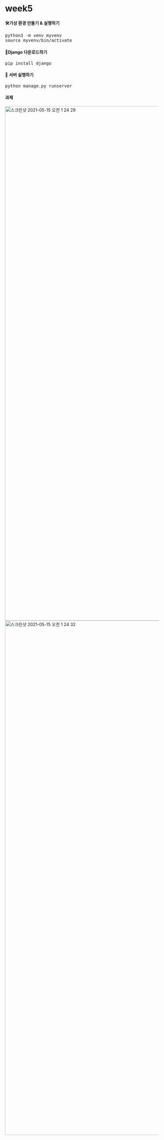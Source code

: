 <h1> week5 </h1>

#### 🛠가상 환경 만들기 & 실행하기
<pre>
python3 -m venv myvenv
source myvenv/bin/activate
</pre>

#### 📎Django 다운로드하기
<pre>
pip install django
</pre>

#### 🐙 서버 실행하기
<pre>
python manage.py runserver
</pre>

#### 과제
<img width="1680" alt="스크린샷 2021-05-15 오전 1 24 29" src="https://user-images.githubusercontent.com/72497599/118301117-ae6d2680-b51d-11eb-926e-460457cb70df.png">
<img width="1680" alt="스크린샷 2021-05-15 오전 1 24 32" src="https://user-images.githubusercontent.com/72497599/118301119-af05bd00-b51d-11eb-9335-a1500dfc85f3.png">
